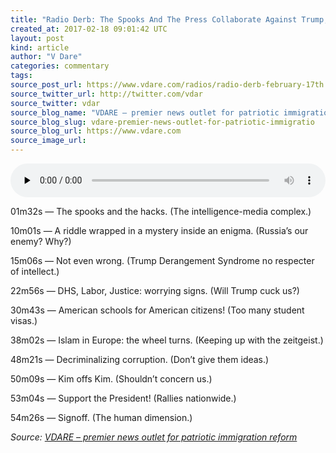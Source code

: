 ```yaml
---
title: "Radio Derb: The Spooks And The Press Collaborate Against Trump, Etc."
created_at: 2017-02-18 09:01:42 UTC
layout: post
kind: article
author: "V Dare"
categories: commentary
tags: 
source_post_url: https://www.vdare.com/radios/radio-derb-february-17th
source_twitter_url: http://twitter.com/vdar
source_twitter: vdar
source_blog_name: "VDARE – premier news outlet for patriotic immigration reform"
source_blog_slug: vdare-premier-news-outlet-for-patriotic-immigratio
source_blog_url: https://www.vdare.com
source_image_url: 
---
```

<div class="pf-content"><!--[if lt IE 9]><script>document.createElement('audio');</script><![endif]-->
<audio class="wp-audio-shortcode" id="audio-107479-1" preload="none" style="width: 100%;" controls="controls"><source type="audio/mpeg" src="http://www.johnderbyshire.com/Opinions/RadioDerb/SoundFiles/2017-02-17.mp3?_=1" /><a href="http://www.johnderbyshire.com/Opinions/RadioDerb/SoundFiles/2017-02-17.mp3">http://www.johnderbyshire.com/Opinions/RadioDerb/SoundFiles/2017-02-17.mp3</a></audio>
<p>01m32s — The spooks and the hacks. (The intelligence-media complex.)</p>
<p>10m01s — A riddle wrapped in a mystery inside an enigma. (Russia&#8217;s our enemy? Why?)</p>
<p>15m06s — Not even wrong. (Trump Derangement Syndrome no respecter of intellect.)</p>
<p>22m56s — DHS, Labor, Justice: worrying signs. (Will Trump cuck us?)</p><!-- TAG START { player: "7518-804336-VDare - Outstream - Rev", owner: "ONE Video by AOL", for: "ONE Video by AOL" - BEINJS } --><div id="57966237cc52c74a5e1363c4" class="vdb_player vdb_57966237cc52c74a5e1363c456bcd17ce4b018167fea5539">    <script type="text/javascript" src="//delivery.vidible.tv/jsonp/pid=57966237cc52c74a5e1363c4/56bcd17ce4b018167fea5539_bein.js"></script></div><!-- TAG END { date: 07/25/16 } -->
<p>30m43s — American schools for American citizens! (Too many student visas.)</p>
<p>38m02s — Islam in Europe: the wheel turns. (Keeping up with the zeitgeist.)</p>
<p>48m21s — Decriminalizing corruption. (Don&#8217;t give them ideas.)</p>
<p>50m09s — Kim offs Kim. (Shouldn&#8217;t concern us.)</p>
<p>53m04s — Support the President! (Rallies nationwide.)</p>
<p>54m26s — Signoff. (The human dimension.)</p>
</div><div class="">
    <i>Source: <a href="https://www.vdare.com">VDARE – premier news outlet for patriotic immigration reform</a></i>
</div>
